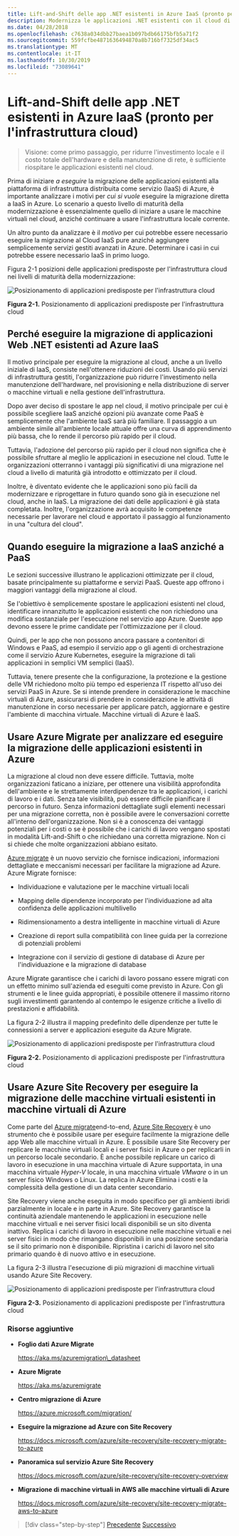 ```yaml
---
title: Lift-and-Shift delle app .NET esistenti in Azure IaaS (pronto per l'infrastruttura cloud)
description: Modernizza le applicazioni .NET esistenti con il cloud di Azure e i contenitori di Windows.
ms.date: 04/28/2018
ms.openlocfilehash: c7638a034dbb27baea1b097bdb66175bfb5a71f2
ms.sourcegitcommit: 559fcfbe4871636494870a8b716bf7325df34ac5
ms.translationtype: MT
ms.contentlocale: it-IT
ms.lasthandoff: 10/30/2019
ms.locfileid: "73089641"
---
```

# <a name="lift-and-shift-existing-net-apps-to-azure-iaas-cloud-infrastructure-ready"></a>Lift-and-Shift delle app .NET esistenti in Azure IaaS (pronto per l'infrastruttura cloud)

> Visione: come primo passaggio, per ridurre l'investimento locale e il costo totale dell'hardware e della manutenzione di rete, è sufficiente riospitare le applicazioni esistenti nel cloud.

Prima di iniziare *a eseguire* la migrazione delle applicazioni esistenti alla piattaforma di infrastruttura distribuita come servizio (IaaS) di Azure, è importante analizzare i motivi per *cui si vuole* eseguire la migrazione diretta a IaaS in Azure. Lo scenario a questo livello di maturità della modernizzazione è essenzialmente quello di iniziare a usare le macchine virtuali nel cloud, anziché continuare a usare l'infrastruttura locale corrente.

Un altro punto da analizzare è il *motivo* per cui potrebbe essere necessario eseguire la migrazione al Cloud IaaS pure anziché aggiungere semplicemente servizi gestiti avanzati in Azure. Determinare i casi in cui potrebbe essere necessario IaaS in primo luogo.

Figura 2-1 posizioni delle applicazioni predisposte per l'infrastruttura cloud nei livelli di maturità della modernizzazione:

![Posizionamento di applicazioni predisposte per l'infrastruttura cloud](./media/image2-1.png)

**Figura 2-1.** Posizionamento di applicazioni predisposte per l'infrastruttura cloud

## <a name="why-migrate-existing-net-web-applications-to-azure-iaas"></a>Perché eseguire la migrazione di applicazioni Web .NET esistenti ad Azure IaaS

Il motivo principale per eseguire la migrazione al cloud, anche a un livello iniziale di IaaS, consiste nell'ottenere riduzioni dei costi. Usando più servizi di infrastruttura gestiti, l'organizzazione può ridurre l'investimento nella manutenzione dell'hardware, nel provisioning e nella distribuzione di server o macchine virtuali e nella gestione dell'infrastruttura.

Dopo aver deciso di spostare le app nel cloud, il motivo principale per cui è possibile scegliere IaaS anziché opzioni più avanzate come PaaS è semplicemente che l'ambiente IaaS sarà più familiare. Il passaggio a un ambiente simile all'ambiente locale attuale offre una curva di apprendimento più bassa, che lo rende il percorso più rapido per il cloud.

Tuttavia, l'adozione del percorso più rapido per il cloud non significa che è possibile sfruttare al meglio le applicazioni in esecuzione nel cloud. Tutte le organizzazioni otterranno i vantaggi più significativi di una migrazione nel cloud a livello di maturità già introdotto e ottimizzato per il cloud.

Inoltre, è diventato evidente che le applicazioni sono più facili da modernizzare e riprogettare in futuro quando sono già in esecuzione nel cloud, anche in IaaS. La migrazione dei dati delle applicazioni è già stata completata. Inoltre, l'organizzazione avrà acquisito le competenze necessarie per lavorare nel cloud e apportato il passaggio al funzionamento in una "cultura del cloud".

## <a name="when-to-migrate-to-iaas-instead-of-to-paas"></a>Quando eseguire la migrazione a IaaS anziché a PaaS

Le sezioni successive illustrano le applicazioni ottimizzate per il cloud, basate principalmente su piattaforme e servizi PaaS. Queste app offrono i maggiori vantaggi della migrazione al cloud.

Se l'obiettivo è semplicemente spostare le applicazioni esistenti nel cloud, identificare innanzitutto le applicazioni esistenti che non richiedono una modifica sostanziale per l'esecuzione nel servizio app Azure. Queste app devono essere le prime candidate per l'ottimizzazione per il cloud.

Quindi, per le app che non possono ancora passare a contenitori di Windows e PaaS, ad esempio il servizio app o gli agenti di orchestrazione come il servizio Azure Kubernetes, eseguire la migrazione di tali applicazioni in semplici VM semplici (IaaS).

Tuttavia, tenere presente che la configurazione, la protezione e la gestione delle VM richiedono molto più tempo ed esperienza IT rispetto all'uso dei servizi PaaS in Azure. Se si intende prendere in considerazione le macchine virtuali di Azure, assicurarsi di prendere in considerazione le attività di manutenzione in corso necessarie per applicare patch, aggiornare e gestire l'ambiente di macchina virtuale. Macchine virtuali di Azure è IaaS.

## <a name="use-azure-migrate-to-analyze-and-migrate-your-existing-applications-to-azure"></a>Usare Azure Migrate per analizzare ed eseguire la migrazione delle applicazioni esistenti in Azure

La migrazione al cloud non deve essere difficile. Tuttavia, molte organizzazioni faticano a iniziare, per ottenere una visibilità approfondita dell'ambiente e le strettamente interdipendenze tra le applicazioni, i carichi di lavoro e i dati. Senza tale visibilità, può essere difficile pianificare il percorso in futuro. Senza informazioni dettagliate sugli elementi necessari per una migrazione corretta, non è possibile avere le conversazioni corrette all'interno dell'organizzazione. Non si è a conoscenza dei vantaggi potenziali per i costi o se è possibile che i carichi di lavoro vengano spostati in modalità Lift-and-Shift o che richiedano una corretta migrazione. Non ci si chiede che molte organizzazioni abbiano esitato.

[Azure migrate](https://aka.ms/azuremigrate) è un nuovo servizio che fornisce indicazioni, informazioni dettagliate e meccanismi necessari per facilitare la migrazione ad Azure. Azure Migrate fornisce:

- Individuazione e valutazione per le macchine virtuali locali

- Mapping delle dipendenze incorporato per l'individuazione ad alta confidenza delle applicazioni multilivello

- Ridimensionamento a destra intelligente in macchine virtuali di Azure

- Creazione di report sulla compatibilità con linee guida per la correzione di potenziali problemi

- Integrazione con il servizio di gestione di database di Azure per l'individuazione e la migrazione di database

Azure Migrate garantisce che i carichi di lavoro possano essere migrati con un effetto minimo sull'azienda ed eseguiti come previsto in Azure. Con gli strumenti e le linee guida appropriati, è possibile ottenere il massimo ritorno sugli investimenti garantendo al contempo le esigenze critiche a livello di prestazioni e affidabilità.

La figura 2-2 illustra il mapping predefinito delle dipendenze per tutte le connessioni a server e applicazioni eseguite da Azure Migrate.

![Posizionamento di applicazioni predisposte per l'infrastruttura cloud](./media/image2-2.png)

**Figura 2-2.** Posizionamento di applicazioni predisposte per l'infrastruttura cloud

## <a name="use-azure-site-recovery-to-migrate-your-existing-vms-to-azure-vms"></a>Usare Azure Site Recovery per eseguire la migrazione delle macchine virtuali esistenti in macchine virtuali di Azure

Come parte del [Azure migrate](https://aka.ms/azuremigrate)end-to-end, [Azure Site Recovery](https://docs.microsoft.com/azure/site-recovery/site-recovery-overview) è uno strumento che è possibile usare per eseguire facilmente la migrazione delle app Web alle macchine virtuali in Azure. È possibile usare Site Recovery per replicare le macchine virtuali locali e i server fisici in Azure o per replicarli in un percorso locale secondario. È anche possibile replicare un carico di lavoro in esecuzione in una macchina virtuale di Azure supportata, in una macchina virtuale *Hyper-V* locale, in una macchina virtuale *VMware* o in un server fisico Windows o Linux. La replica in Azure Elimina i costi e la complessità della gestione di un data center secondario.

Site Recovery viene anche eseguita in modo specifico per gli ambienti ibridi parzialmente in locale e in parte in Azure. Site Recovery garantisce la continuità aziendale mantenendo le applicazioni in esecuzione nelle macchine virtuali e nei server fisici locali disponibili se un sito diventa inattivo. Replica i carichi di lavoro in esecuzione nelle macchine virtuali e nei server fisici in modo che rimangano disponibili in una posizione secondaria se il sito primario non è disponibile. Ripristina i carichi di lavoro nel sito primario quando è di nuovo attivo e in esecuzione.

La figura 2-3 illustra l'esecuzione di più migrazioni di macchine virtuali usando Azure Site Recovery.

![Posizionamento di applicazioni predisposte per l'infrastruttura cloud](./media/image2-3.png)

**Figura 2-3.** Posizionamento di applicazioni predisposte per l'infrastruttura cloud

### <a name="additional-resources"></a>Risorse aggiuntive

- **Foglio dati Azure Migrate**

    <https://aka.ms/azuremigration\_datasheet>

- **Azure Migrate**

    <https://aka.ms/azuremigrate>

- **Centro migrazione di Azure**

    <https://azure.microsoft.com/migration/>

- **Eseguire la migrazione ad Azure con Site Recovery**

    <https://docs.microsoft.com/azure/site-recovery/site-recovery-migrate-to-azure>

- **Panoramica sul servizio Azure Site Recovery**

    <https://docs.microsoft.com/azure/site-recovery/site-recovery-overview>

- **Migrazione di macchine virtuali in AWS alle macchine virtuali di Azure**

    <https://docs.microsoft.com/azure/site-recovery/site-recovery-migrate-aws-to-azure>

>[!div class="step-by-step"]
>[Precedente](index.md)
>[Successivo](migrate-your-relational-databases-to-azure.md) <!-- Next Chapter -->
